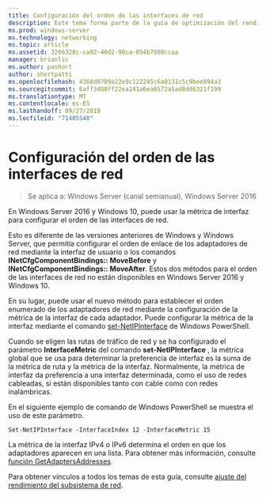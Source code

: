 ```yaml
---
title: Configuración del orden de las interfaces de red
description: Este tema forma parte de la guía de optimización del rendimiento del subsistema de red para Windows Server 2016.
ms.prod: windows-server
ms.technology: networking
ms.topic: article
ms.assetid: 3266328c-ca82-40d2-90ca-854b7088ccaa
manager: brianlic
ms.author: pashort
author: shortpatti
ms.openlocfilehash: 4368d0709a22e9c122245c6a0131c5c9bee894a3
ms.sourcegitcommit: 6aff3d88ff22ea141a6ea6572a5ad8dd6321f199
ms.translationtype: MT
ms.contentlocale: es-ES
ms.lasthandoff: 09/27/2019
ms.locfileid: "71405540"
---
```

# <a name="configure-the-order-of-network-interfaces"></a>Configuración del orden de las interfaces de red

>Se aplica a: Windows Server (canal semianual), Windows Server 2016

En Windows Server 2016 y Windows 10, puede usar la métrica de interfaz para configurar el orden de las interfaces de red.

Esto es diferente de las versiones anteriores de Windows y Windows Server, que permitía configurar el orden de enlace de los adaptadores de red mediante la interfaz de usuario o los comandos **INetCfgComponentBindings:: MoveBefore** y  **INetCfgComponentBindings:: MoveAfter**. Estos dos métodos para el orden de las interfaces de red no están disponibles en Windows Server 2016 y Windows 10.

En su lugar, puede usar el nuevo método para establecer el orden enumerado de los adaptadores de red mediante la configuración de la métrica de la interfaz de cada adaptador. Puede configurar la métrica de la interfaz mediante el comando [set-NetIPInterface](https://docs.microsoft.com/powershell/module/nettcpip/set-netipinterface) de Windows PowerShell.

Cuando se eligen las rutas de tráfico de red y se ha configurado el parámetro **InterfaceMetric** del comando **set-NetIPInterface** , la métrica global que se usa para determinar la preferencia de interfaz es la suma de la métrica de ruta y la métrica de la interfaz. Normalmente, la métrica de interfaz da preferencia a una interfaz determinada, como el uso de redes cableadas, si están disponibles tanto con cable como con redes inalámbricas.

En el siguiente ejemplo de comando de Windows PowerShell se muestra el uso de este parámetro.

    Set-NetIPInterface -InterfaceIndex 12 -InterfaceMetric 15

La métrica de la interfaz IPv4 o IPv6 determina el orden en que los adaptadores aparecen en una lista.  Para obtener más información, consulte [función GetAdaptersAddresses](https://msdn.microsoft.com/library/windows/desktop/aa365915%28v=vs.85%29.aspx?f=255&MSPPError=-2147217396).

Para obtener vínculos a todos los temas de esta guía, consulte [ajuste del rendimiento del subsistema de red](net-sub-performance-top.md).
